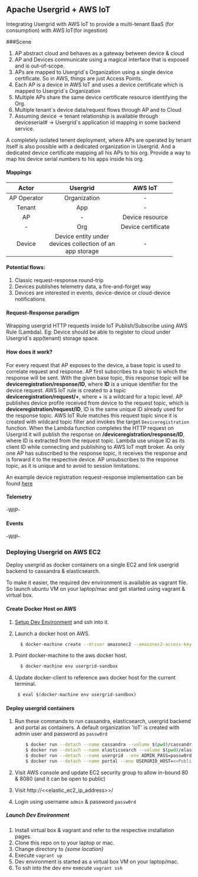 ## Apache Usergrid + AWS IoT

Integrating Usergrid with AWS IoT to provide a multi-tenant BaaS (for consumption) with AWS IoT(for ingestion)

###Scene

1. AP abstract cloud and behaves as a gateway between device & cloud
1. AP and Devices communicate using a magical interface that is exposed and is out-of-scope.
1. APs are mapped to Usergrid`s Organization using a single device certificate. So in AWS, things are just Access Points.
1. Each AP is a device in AWS IoT and uses a device certificate which is mapped to Usergrid`s Organization
1. Multiple APs share the same device certificate resource identifying the Org.
1. Multiple tenant`s device data/request flows through AP and to Cloud
1. Assuming device -> tenant relationship is available through deviceserial# -> Usergrid`s application id mapping in some backend service.

A completely isolated tenent deployment, where APs are operated by tenant itself is also possible with a dedicated organization in Usergrid. And a dedicated device certificate mapping all his APs to his org. Provide a way to map his device serial numbers to his apps inside his org. 

#### Mappings
Actor|Usergrid|AWS IoT
:---:|:---:|:---:
AP Operator| Organization| - 
Tenant|App| - 
AP| - |Device resource
 - |Org|Device certificate
Device|Device entity under <br>devices collection of an <br>app storage| - 

#### Potential flows:

1. Classic request-response round-trip
1. Devices publishes telemetry data, a fire-and-forget way
1. Devices are interested in events, device-device or cloud-device notifications

#### Request-Response paradigm

Wrapping usergrid HTTP requests inside IoT Publish/Subscribe using AWS Rule (Lambda).
Eg: Device should be able to register to cloud under Usergrid`s app(tenant) storage space.

#### How does it work?

For every request that AP exposes to the device, a base topic is used to correlate request and response. AP first subscribes to a topic to which the response will be sent. 
With the given base topic, this response topic will be **deviceregistration/response/ID**, where **ID** is a unique identifier for the device request. 
AWS IoT rule is created to a topic **deviceregistration/request/+**, where + is a wildcard for a topic level. AP publishes device profile received from device to the request topic, 
which is **deviceregistration/request/ID**, ID is the same unique ID already used for the response topic. 
AWS IoT Rule matches this request topic since it is created with wildcard topic filter and invokes the target `Deviceregistration` function.
When the Lambda function completes the HTTP request on Usergrid it will publish the response on **/deviceregistration/response/ID**, where ID is extracted from the request topic. Lambda use unique ID as its client ID while connecting and publishing to AWS IoT mqtt broker.
As only one AP has subscribed to the response topic, it receives the response and is forward it to the respective device. AP unsubscribes to the response topic, as it is unique and to avoid to session limitations.

An example device registration request-response implementation can be found [here](requestresponse/README.md)

#### Telemetry
-WIP-

#### Events
-WIP-

### Deploying Usergrid on AWS EC2
Deploy usergrid as docker containers on a single EC2 and link usergrid backend to cassandra & elasticsearch.

To make it easier, the required dev environment is available as vagrant file. 
So launch ubuntu VM on your laptop/mac and get started using vagrant & virtual box.

#### Create Docker Host on AWS
1. [Setup Dev Environment](#launch-dev-environment) and ssh into it.
1. Launch a docker host on AWS.

	  ```bash
	    $ docker-machine create --driver amazonec2 --amazonec2-access-key AKI******* --amazonec2-secret-key 8T93C******* --amazonec2-instance-type "m3.medium" --amazonec2-region "us-west-2" aws-sandbox
	  ```
1. Point docker-machine to the aws docker host.

	  ```bash
	    $ docker-machine env usergrid-sandbox
	  ```
1. Update docker-client to reference aws docker host for the current terminal.

	  ```bash
	   $ eval $(docker-machine env usergrid-sandbox)
	  ```

#### Deploy usergrid containers
1. Run these commands to run cassandra, elasticsearch, usergrid backend and portal as containers.
   A default organization 'IoT' is created with admin user and password as `passw0rd`

	```bash
	    $ docker run --detach --name cassandra --volume $(pwd)/cassandra-data:/var/lib/cassandra yep1/usergrid-cassandra
	    $ docker run --detach --name elasticsearch --volume $(pwd)/elasticsearch-data:/data yep1/usergrid-elasticsearch
	    $ docker run --detach --name usergrid --env ADMIN_PASS=passw0rd --env ORG_NAME=IoT --env APP_NAME=app --link elasticsearch:elasticsearch --link cassandra:cassandra -p 8080:8080 yep1/usergrid
	    $ docker run --detach --name portal --env USERGRID_HOST=<<Public IP Address of the EC2>>:8080 -p 80:80 yep1/usergrid-portal
	```

1. Visit AWS console and update EC2 security group to allow in-bound 80 & 8080 (and it can be open to public)
1. Visit http://<<elastic_ec2_ip_address>>/
1. Login using username `admin` & password `passw0rd`

##### Launch Dev Environment
1. Install virtual box & vagrant and refer to the respective installation pages.
1. Clone this repo on to your laptop or mac.
1. Change directory to *{some location}*
1. Execute `vagrant up`
1. Dev environment is started as a virtual box VM on your laptop/mac.
1. To ssh into the dev env execute `vagrant ssh`